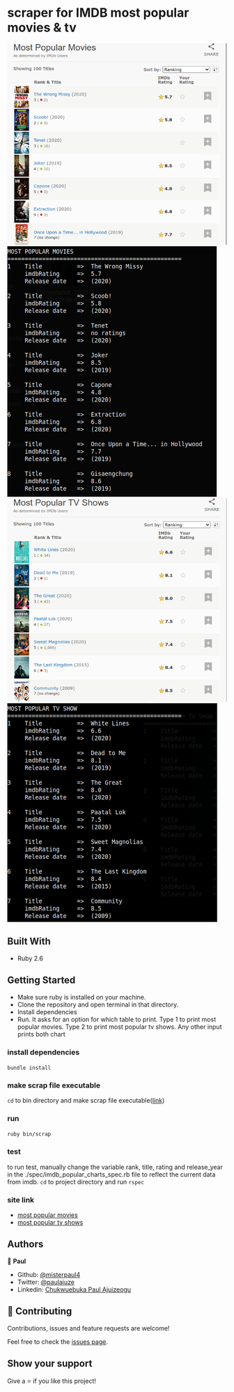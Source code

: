 # scraper for IMDB most popular movies & tv

![screenshot](./screenshots/imdb-movies.png)
![screenshot](./screenshots/movies.png)
![screenshot](./screenshots/imdb-tv.png)
![screenshot](./screenshots/tv-show.png)

## Built With

- Ruby 2.6

## Getting Started

- Make sure ruby is installed on your machine.
- Clone the repository and open terminal in that directory.
- Install dependencies
- Run. It asks for an option for which table to print. Type 1 to print most popular movies. Type 2 to print most popular tv shows. Any other input prints both chart

### install dependencies

`bundle install`

### make scrap file executable

`cd` to bin directory and
make scrap file executable([link](https://commandercoriander.net/blog/2013/02/16/making-a-ruby-script-executable/))

### run
`ruby bin/scrap`

### test
to run test, manually change the variable rank, title, rating and release_year in the ./spec/imdb_popular_charts_spec.rb file to reflect the current data from imdb.
`cd` to project directory and run `rspec`

### site link
* [most popular movies](https://www.imdb.com/chart/moviemeter/?ref_=nv_mv_mpm)
* [most popular tv shows](https://www.imdb.com/chart/tvmeter/?ref_=nv_tvv_mptv)

## Authors

👤 **Paul**

- Github: [@misterpaul4](https://github.com/misterpaul4)
- Twitter: [@paulajuze](https://twitter.com/paulajuze)
- Linkedin: [Chukwuebuka Paul Ajuizeogu](https://www.linkedin.com/in/chukwuebuka-paul-ajuizeogu/)

## 🤝 Contributing

Contributions, issues and feature requests are welcome!

Feel free to check the [issues page](issues/).

## Show your support

Give a ⭐️ if you like this project!
